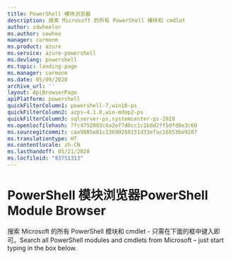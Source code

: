 ```yaml
---
title: PowerShell 模块浏览器
description: 搜索 Microsoft 的所有 PowerShell 模块和 cmdlet
author: sdwheeler
ms.author: sewhee
manager: carmonm
ms.product: azure
ms.service: azure-powershell
ms.devlang: powershell
ms.topic: landing-page
ms.manager: carmonm
ms.date: 05/09/2020
archive_url: ''
layout: ApiBrowserPage
apiPlatform: powershell
quickFilterColumn1: powershell-7,win10-ps
quickFilterColumn2: azps-4.1.0,win-mdop2-ps
quickFilterColumn3: sqlserver-ps,systemcenter-ps-2019
ms.openlocfilehash: 7fc4752083c6a2ef7d0cc1c1b8d2ff5dfd8e3c60
ms.sourcegitcommit: cae9885e01c13690268151d33efac168536e9287
ms.translationtype: HT
ms.contentlocale: zh-CN
ms.lasthandoff: 05/21/2020
ms.locfileid: "83751313"
---
```

# <a name="powershell-module-browser"></a><span data-ttu-id="cd6a3-103">PowerShell 模块浏览器</span><span class="sxs-lookup"><span data-stu-id="cd6a3-103">PowerShell Module Browser</span></span>

<span data-ttu-id="cd6a3-104">搜索 Microsoft 的所有 PowerShell 模块和 cmdlet - 只需在下面的框中键入即可。</span><span class="sxs-lookup"><span data-stu-id="cd6a3-104">Search all PowerShell modules and cmdlets from Microsoft – just start typing in the box below.</span></span>
